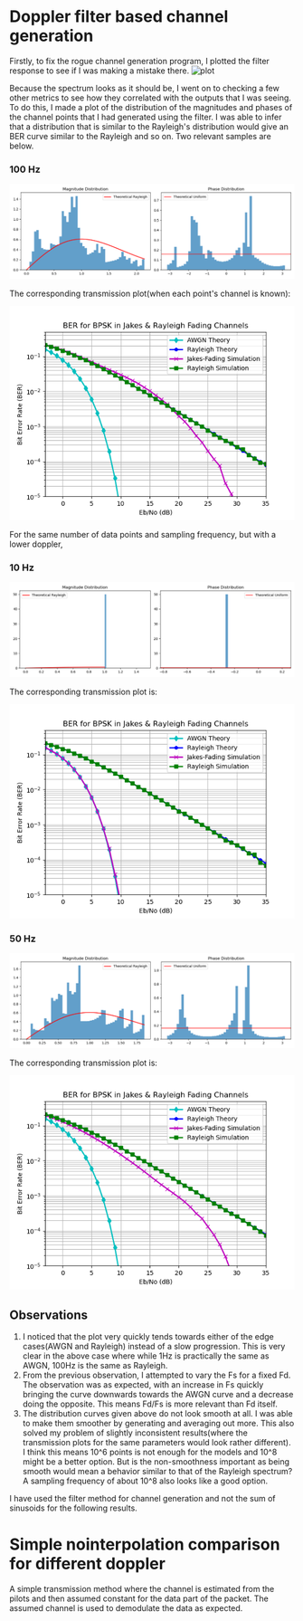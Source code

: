 # Doppler filter based channel generation

Firstly, to fix the rogue channel generation program, I plotted the filter response to see if I was making a mistake there.
![plot](/filter_spectrum.png)

Because the spectrum looks as it should be, I went on to checking a few other metrics to see how they correlated with the outputs that I was seeing. To do this, I made a plot of the distribution of the magnitudes and phases of the channel points that I had generated using the filter. I was able to infer that a distribution that is similar to the Rayleigh's distribution would give an BER curve similar to the Rayleigh and so on. Two relevant samples are below.

### 100 Hz
![plot](/distro_100hz.png)

The corresponding transmission plot(when each point's channel is known):

![plot](/transmit_100hz.png)

For the same number of data points and sampling frequency, but with a lower doppler,

### 10 Hz

![plot](/distro_10hz.png)

The corresponding transmission plot is:

![plot](/transmit_10hz.png)

### 50 Hz

![plot](/distro_50hz.png)

The corresponding transmission plot is:

![plot](/transmit_50hz.png)


## Observations

1. I noticed that the plot very quickly tends towards either of the edge cases(AWGN and Rayleigh) instead of a slow progression. This is very clear in the above case where while 1Hz is practically the same as AWGN, 100Hz is the same as Rayleigh. 
1. From the previous observation, I attempted to vary the Fs for a fixed Fd. The observation was as expected, with an increase in Fs quickly bringing the curve downwards towards the AWGN curve and a decrease doing the opposite. This means Fd/Fs is more relevant than Fd itself.
1. The distribution curves given above do not look smooth at all. I was able to make them smoother by generating and averaging out more. This also solved my problem of slightly inconsistent results(where the transmission plots for the same parameters would look rather different). I think this means 10^6 points is not enough for the models and 10^8 might be a better option. But is the non-smoothness important as being smooth would mean a behavior similar to that of the Rayleigh spectrum? A sampling frequency of about 10^8 also looks like a good option.

I have used the filter method for channel generation and not the sum of sinusoids for the following results.

# Simple nointerpolation comparison for different doppler

A simple transmission method where the channel is estimated from the pilots and then assumed constant for the data part of the packet. The assumed channel is used to demodulate the data as expected. 


